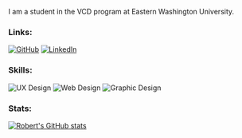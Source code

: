 

I am a student in the VCD program at Eastern Washington University. 

### Links:

[![GitHub](https://img.shields.io/badge/GitHub-6e5494.svg?&style=for-the-badge&logo=Github&logoColor=white)](https://github.com/rsherman1)
[![LinkedIn](https://img.shields.io/badge/LinkedIn-0077b5.svg?&style=for-the-badge&logo=LinkedIn&logoColor=white)](https://www.linkedin.com/in/robertksherman)

### Skills:

![UX Design](https://img.shields.io/badge/-UX%20Design-cyan)
![Web Design](https://img.shields.io/badge/-Web%20Design-yellow)
![Graphic Design](https://img.shields.io/badge/-Graphic%20Design-magenta)

### Stats: 

[![Robert's GitHub stats](https://github-readme-stats.vercel.app/api?username=rsherman1)](https://github.com/rsherman1/github-readme-stats)

<!--
**rsherman1/rsherman1** is a ✨ _special_ ✨ repository because its `README.md` (this file) appears on your GitHub profile.

Here are some ideas to get you started:

- 🔭 I’m currently working on ...
- 🌱 I’m currently learning ...
- 👯 I’m looking to collaborate on ...
- 🤔 I’m looking for help with ...
- 💬 Ask me about ...
- 📫 How to reach me: ...
- 😄 Pronouns: ...
- ⚡ Fun fact: ...
-->
